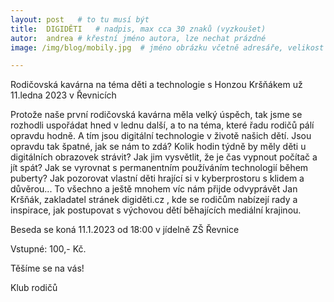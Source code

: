 ```yaml
---
layout: post   # to tu musí být
title:  DIGIDĚTI   # nadpis, max cca 30 znaků (vyzkoušet)
autor:  andrea # křestní jméno autora, lze nechat prázdné
image: /img/blog/mobily.jpg  # jméno obrázku včetně adresáře, velikost 900x600

---
```

Rodičovská kavárna na téma děti a technologie s Honzou Kršňákem už 11.ledna 2023 v Řevnicích

<!--vice-->

Protože naše první rodičovská kavárna měla velký úspěch, tak jsme se rozhodli uspořádat hned v lednu další, a to na téma, které řadu rodičů pálí opravdu hodně.
A tím jsou digitální technologie v životě našich dětí. Jsou opravdu tak špatné, jak se nám to zdá? Kolik hodin týdně by měly děti u digitálních obrazovek strávit? 
Jak jim vysvětlit, že je čas vypnout počítač a jít spát? Jak se vyrovnat s permanentním používáním technologií během puberty? 
Jak pozorovat vlastní děti hrající si v kyberprostoru s klidem a důvěrou...
To všechno a ještě mnohem víc nám přijde odvyprávět Jan Kršňák, zakladatel stránek digiděti.cz , kde se rodičům nabízejí rady a inspirace, 
jak postupovat s výchovou dětí běhajících mediální krajinou.

Beseda se koná 11.1.2023 od 18:00 v jídelně ZŠ Řevnice

Vstupné: 100,- Kč.

Těšíme se na vás! 

Klub rodičů



<!--quote-->

